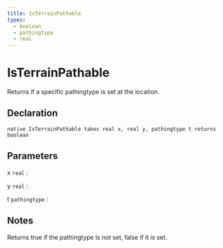 ```yaml
---
title: IsTerrainPathable
types:
  - boolean
  - pathingtype
  - real
---
```


# IsTerrainPathable
Returns if a specific pathingtype is set at the location.

## Declaration

```jass
native IsTerrainPathable takes real x, real y, pathingtype t returns boolean
```

## Parameters
x `real`
: 

y `real`
: 

t `pathingtype`
: 

## Notes 
Returns true if the pathingtype is *not* set, false if it *is* set.
